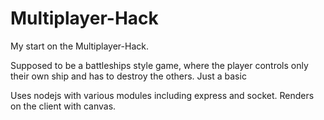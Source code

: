 # Multiplayer-Hack

My start on the Multiplayer-Hack.

Supposed to be a battleships style game, where the player controls only their own ship and has to destroy the others. Just a basic 

Uses nodejs with various modules including express and socket.
Renders on the client with canvas.
